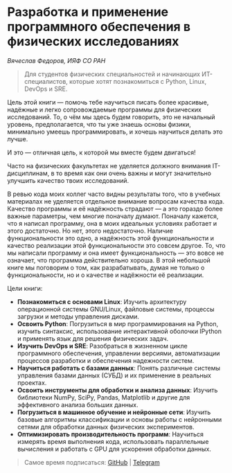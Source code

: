 # Разработка и применение программного обеспечения в физических исследованиях

*Вячеслав Федоров, ИЯФ СО РАН*

> Для студентов физических специальностей и начинающих ИТ-специалистов, которые хотят познакомиться с Python, Linux, DevOps и SRE.

Цель этой книги — помочь тебе научиться писать более красивые, надёжные и легко сопровождаемые программы для физических исследований. То, о чём мы здесь будем говорить, это не начальный уровень, предполагается, что ты уже знаешь основы физики, минимально умеешь программировать, и хочешь научиться делать это лучше.

И это — отличная цель, к которой мы вместе будем двигаться!

Часто на физических факультетах не уделяется должного внимания IT-дисциплинам, в то время как они очень важны и могут значительно улучшить качество твоих исследований.

В ревью кода моих коллег часто видны результаты того, что в учебных материалах не уделяется отдельное внимание вопросам качества кода. Качество программы и её надёжность страдают — а это гораздо более важные параметры, чем многие поначалу думают. Поначалу кажется, что я написал программу, она в моих идеальных условиях работает и этого достаточно. Но нет, этого недостаточно. 
Наличие функциональности это одно, а надёжность этой функциональности и качество реализации этой функциональности это совсем другое. То, что мы написали программу и она имеет функциональность — это вовсе не означает, что программа действительно хороша. В этой небольшой книге мы поговорим о том, как разрабатывать, думая не только о функциональности, но и о качестве и надёжности её реализации.

Цели книги:

- **Познакомиться с основами Linux**: Изучить архитектуру операционной системы GNU/Linux, файловые системы, процессы загрузки и методы управления дисками.
- **Освоить Python**: Погрузиться в мир программирования на Python, изучить синтаксис, использование интерактивной оболочки IPython и применять язык для решения физических задач.
- **Изучить DevOps и SRE**: Разобраться в жизненном цикле программного обеспечения, управлении версиями, автоматизации процессов разработки и обеспечения надежности систем.
- **Научиться работать с базами данных**: Понять различные системы управления базами данных (СУБД) и их применение в реальных проектах.
- **Освоить инструменты для обработки и анализа данных**: Изучить библиотеки NumPy, SciPy, Pandas, Matplotlib и другие для эффективного анализа больших данных.
- **Погрузиться в машинное обучение и нейронные сети**: Изучить базовые алгоритмы классификации и основы работы с нейронными сетями для обработки данных физических экспериментов.
- **Оптимизировать производительность программ**: Научиться измерять время выполнения кода, использовать параллельные вычисления и работать с GPU для ускорения обработки данных.

> Самое время подписаться:
> [GitHub](https://github.com/phys-dev) | [Telegram](https://t.me/physdev)

